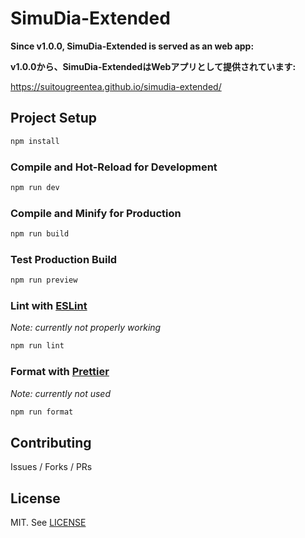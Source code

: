 # SimuDia-Extended

**Since v1.0.0, SimuDia-Extended is served as an web app:**

**v1.0.0から、SimuDia-ExtendedはWebアプリとして提供されています:**

https://suitougreentea.github.io/simudia-extended/

## Project Setup

```sh
npm install
```

### Compile and Hot-Reload for Development

```sh
npm run dev
```

### Compile and Minify for Production

```sh
npm run build
```

### Test Production Build

```sh
npm run preview
```

### Lint with [ESLint](https://eslint.org/)

*Note: currently not properly working*

```sh
npm run lint
```

### Format with [Prettier](https://prettier.io/)

*Note: currently not used*

```sh
npm run format
```

## Contributing

Issues / Forks / PRs


## License

MIT. See [LICENSE](LICENSE)
